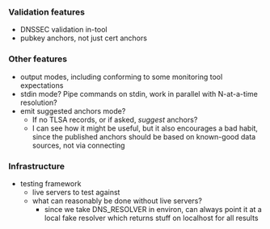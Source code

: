 ### Validation features

* DNSSEC validation in-tool
* pubkey anchors, not just cert anchors

### Other features

* output modes, including conforming to some monitoring tool expectations
* stdin mode?  Pipe commands on stdin, work in parallel with N-at-a-time resolution?
* emit suggested anchors mode?
  + If no TLSA records, or if asked, _suggest_ anchors?
  + I can see how it might be useful, but it also encourages a bad habit,
    since the published anchors should be based on known-good data sources,
    not via connecting

### Infrastructure

* testing framework
  + live servers to test against
  + what can reasonably be done without live servers?
    - since we take DNS_RESOLVER in environ, can always point it at a local
      fake resolver which returns stuff on localhost for all results
